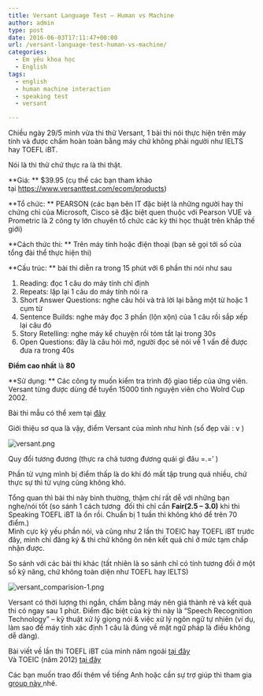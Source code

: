 ```yaml
---
title: Versant Language Test – Human vs Machine
author: admin
type: post
date: 2016-06-03T17:11:47+00:00
url: /versant-language-test-human-vs-machine/
categories:
  - Em yêu khoa học
  - English
tags:
  - english
  - human machine interaction
  - speaking test
  - versant

---
```

Chiều ngày 29/5 mình vừa thi thử Versant, 1 bài thi nói thực hiện trên máy tính và được chấm hoàn toàn bằng máy chứ không phải người như IELTS hay TOEFL iBT.

Nói là thi thử chứ thực ra là thi thật.

**Giá: ** $39.95 (cụ thể các bạn tham khảo tại <https://www.versanttest.com/ecom/products>)

**Tổ chức: ** PEARSON (các bạn bên IT đặc biệt là những người hay thi chứng chỉ của Microsoft, Cisco sẽ đặc biệt quen thuộc với Pearson VUE và Prometric là 2 công ty lớn chuyên tổ chức các kỳ thi học thuật trên khắp thế giới)

**Cách thức thi: ** Trên máy tính hoặc điện thoại (bạn sẽ gọi tới số của tổng đài thể thực hiện thi)

**Cấu trúc: ** bài thi diễn ra trong 15 phút với 6 phần thi nói như sau  
1. Reading: đọc 1 câu do máy tính chỉ định  
2. Repeats: lặp lại 1 câu do máy tính nói ra  
3. Short Answer Questions: nghe câu hỏi và trả lời lại bằng một từ hoặc 1 cụm từ  
4. Sentence Builds: nghe máy đọc 3 phần (lộn xộn) của 1 câu rồi sắp xếp lại câu đó  
5. Story Retelling: nghe máy kể chuyện rồi tóm tắt lại trong 30s  
6. Open Questions: đây là câu hỏi mở, người đọc sẽ nói về 1 vấn đề được đưa ra trong 40s

**Điểm cao nhất** là **80**

**Sử dụng: ** Các công ty muốn kiểm tra trình độ giao tiếp của ứng viên. Versant từng được dùng để tuyển 15000 tình nguyện viên cho Wolrd Cup 2002.

Bài thi mẫu có thể xem tại [đây][1]

Giới thiệu sơ qua là vậy, điểm Versant của mình như hình (số đẹp vãi : v )


![versant.png](/wp-content/uploads/2016/06/versant.png)


Quy đổi tương đương (thực ra chả tương đương quái gì đâu =.=&#8217; )

Phần từ vựng mình bị điểm thấp là do khi đó mất tập trung quá nhiều, chứ thực sự thì từ vựng cũng không khó.

Tổng quan thì bài thi này bình thường, thậm chí rất dễ với những bạn nghe/nói tốt (so sánh 1 cách tương  đối thì chỉ cần **Fair(2.5 &#8211; 3.0)** khi thi Speaking TOEFL iBT là ổn rồi. Chuẩn bị 1 tuần thì không khó để trên 70 điểm.)  
Mình cực kỳ yếu phần nói, và cũng như 2 lần thi TOEIC hay TOEFL iBT trước đây, mình chỉ đăng ký & thi chứ không ôn nên kết quả chỉ ở mức tạm chấp nhận được.

So sánh với các bài thi khác (tất nhiên là so sánh chỉ có tính tương đối ở một số kỹ năng, chứ không toàn diện như TOEFL hay IELTS)


![versant_comparision-1.png](/wp-content/uploads/2016/06/versant_comparision-1.png)


Versant có thời lượng thi ngắn, chấm bằng máy nên giá thành rẻ và kết quả thi có ngay sau 1 phút. Điểm đặc biệt của kỳ thi này là &#8220;Speech Recognition Technology&#8221; &#8211; kỹ thuật xử lý giọng nói & việc xử lý ngôn ngữ tự nhiên (ví dụ, làm sao để máy tính xác định 1 câu là đúng về mặt ngữ pháp là điều không dễ dàng).

Bài viết về lần thi TOEFL iBT của mình năm ngoái <a href="..//how-did-i-fail-the-toefl-ibt/" target="_blank" rel="noopener">tại đây</a>  
Và TOEIC (năm 2012) <a href="..//tu-luyen-thi-toeic/" target="_blank" rel="noopener">tại đây</a>

Các bạn muốn trao đổi thêm về tiếng Anh hoặc cần sự trợ giúp thì tham gia <a href="https: //www.facebook.com/groups/1631244160461360/" target="_blank" rel="noopener">group này </a>nhé.

 [1]: https://www.versanttest.com/samples/english.jsp
 [2]: ../wp-content/uploads/2016/06/versant.png
 [3]: ../wp-content/uploads/2016/06/versant_comparision-1.png
